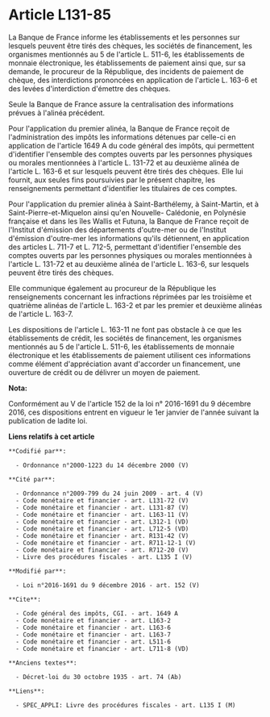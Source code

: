 # Article L131-85

La Banque de France informe les établissements et les personnes sur lesquels peuvent être tirés des chèques, les sociétés de
financement, les organismes mentionnés au 5 de l'article L. 511-6, les établissements de monnaie électronique, les
établissements de paiement ainsi que, sur sa demande, le procureur de la République, des incidents de paiement de chèque, des
interdictions prononcées en application de l'article L. 163-6 et des levées d'interdiction d'émettre des chèques. 

Seule la Banque de France assure la centralisation des informations prévues à l'alinéa précédent. 

Pour l'application du premier alinéa, la Banque de France reçoit de l'administration des impôts les informations détenues par
celle-ci en application de l'article 1649 A du code général des impôts, qui permettent d'identifier l'ensemble des comptes
ouverts par les personnes physiques ou morales mentionnées à l'article L. 131-72 et au deuxième alinéa de l'article L. 163-6
et sur lesquels peuvent être tirés des chèques. Elle lui fournit, aux seules fins poursuivies par le présent chapitre, les
renseignements permettant d'identifier les titulaires de ces comptes. 

Pour l'application du premier alinéa à Saint-Barthélemy, à Saint-Martin, et à Saint-Pierre-et-Miquelon ainsi qu'en Nouvelle-
Calédonie, en Polynésie française et dans les îles Wallis et Futuna, la Banque de France reçoit de l'Institut d'émission des
départements d'outre-mer ou de l'Institut d'émission d'outre-mer les informations qu'ils détiennent, en application des
articles L. 711-7 et L. 712-5, permettant d'identifier l'ensemble des comptes ouverts par les personnes physiques ou morales
mentionnées à l'article L. 131-72 et au deuxième alinéa de l'article L. 163-6, sur lesquels peuvent être tirés des chèques. 

Elle communique également au procureur de la République les renseignements concernant les infractions réprimées par les
troisième et quatrième alinéas de l'article L. 163-2 et par les premier et deuxième alinéas de l'article L. 163-7. 

Les dispositions de l'article L. 163-11 ne font pas obstacle à ce que les établissements de crédit, les sociétés de
financement, les organismes mentionnés au 5 de l'article L. 511-6, les établissements de monnaie électronique et les
établissements de paiement utilisent ces informations comme élément d'appréciation avant d'accorder un financement, une
ouverture de crédit ou de délivrer un moyen de paiement.

**Nota:**

Conformément au V de l'article 152 de la loi n° 2016-1691 du 9 décembre 2016, ces dispositions entrent en vigueur le 1er
janvier de l'année suivant la publication de ladite loi.

**Liens relatifs à cet article**

	**Codifié par**:

	  - Ordonnance n°2000-1223 du 14 décembre 2000 (V)

	**Cité par**:

	  - Ordonnance n°2009-799 du 24 juin 2009 - art. 4 (V)
	  - Code monétaire et financier - art. L131-72 (V)
	  - Code monétaire et financier - art. L131-87 (V)
	  - Code monétaire et financier - art. L163-11 (V)
	  - Code monétaire et financier - art. L312-1 (VD)
	  - Code monétaire et financier - art. L712-5 (VD)
	  - Code monétaire et financier - art. R131-42 (V)
	  - Code monétaire et financier - art. R711-12-1 (V)
	  - Code monétaire et financier - art. R712-20 (V)
	  - Livre des procédures fiscales - art. L135 I (V)

	**Modifié par**:

	  - Loi n°2016-1691 du 9 décembre 2016 - art. 152 (V)

	**Cite**:

	  - Code général des impôts, CGI. - art. 1649 A
	  - Code monétaire et financier - art. L163-2
	  - Code monétaire et financier - art. L163-6
	  - Code monétaire et financier - art. L163-7
	  - Code monétaire et financier - art. L511-6
	  - Code monétaire et financier - art. L711-8 (VD)

	**Anciens textes**:

	  - Décret-loi du 30 octobre 1935 - art. 74 (Ab)

	**Liens**:

	  - SPEC_APPLI: Livre des procédures fiscales - art. L135 I (M)

